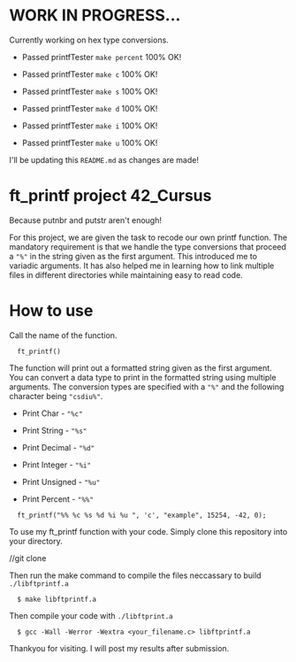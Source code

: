 # WORK IN PROGRESS...
Currently working on hex type conversions.

- Passed printfTester ```make percent``` 100% OK!

- Passed printfTester ```make c``` 100% OK!

- Passed printfTester ```make s``` 100% OK!

- Passed printfTester ```make d``` 100% OK!

- Passed printfTester ```make i``` 100% OK!

- Passed printfTester ```make u``` 100% OK!

I'll be updating this ```README.md``` as changes are made!

# ft_printf project 42_Cursus

Because putnbr and putstr aren't enough!

For this project, we are given the task to recode our own printf function.
The mandatory requirement is that we handle the type conversions that proceed a ```"%"``` in the string given as the first argument.
This introduced me to variadic arguments. It has also helped me in learning how to link multiple files in different directories while maintaining easy to read code.

# How to use

Call the name of the function.
```
  ft_printf()
```
The function will print out a formatted string given as the first argument. You can convert a data type to print in the formatted string using multiple arguments.
The conversion types are specified with a ```"%"``` and the following character being ```"csdiu%"```.

- Print Char - ```"%c"``` 

- Print String - ```"%s"``` 

- Print Decimal - ```"%d"``` 

- Print Integer - ```"%i"```

- Print Unsigned - ```"%u"```

- Print Percent - ```"%%"```

```
  ft_printf("%% %c %s %d %i %u ", 'c', "example", 15254, -42, 0);
```
To use my ft_printf function with your code. Simply clone this repository into your directory.

//git clone

Then run the make command to compile the files neccassary to build ```./libftprintf.a```
```
  $ make libftprintf.a
```
Then compile your code with ```./libftprint.a```
```
  $ gcc -Wall -Werror -Wextra <your_filename.c> libftprintf.a
```
Thankyou for visiting.
I will post my results after submission.
